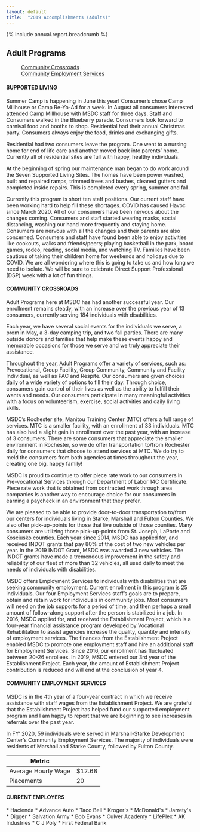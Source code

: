 ```yaml
---
layout: default
title:  "2019 Accomplishments (Adults)"
---
```

{% include annual.report.breadcrumb %}

## Adult Programs

<dl class="tabs pill">
  <dd><a href="#crossroads">Community Crossroads</a></dd>
  <dd><a href="#employment">Community Employment Services</a></dd>
</dl>

<h4 class="subheader" id="supported">SUPPORTED LIVING</h4>
Summer Camp is happening in June this year!  Consumer’s chose Camp Millhouse or Camp Re-Yo-Ad for a week.  In August all consumers interested attended Camp Millhouse with MSDC staff for three days.  Staff and Consumers walked in the Blueberry parade.  Consumers look forward to carnival food and booths to shop.  Residential had their annual Christmas party.  Consumers always enjoy the food, drinks and exchanging gifts.

Residential had two consumers leave the program.  One went to a nursing home for end of life care and another moved back into parents’ home.  Currently all of residential sites are full with happy, healthy individuals.

At the beginning of spring our maintenance man began to do work around the Seven Supported Living Sites.  The homes have been power washed, built and repaired ramps, trimmed trees and bushes, cleaned gutters and completed inside repairs.  This is completed every spring, summer and fall.

Currently this program is short ten staff positions.  Our current staff have been working hard to help fill these shortages.  COVID has caused Havoc since March 2020.  All of our consumers have been nervous about the changes coming.  Consumers and staff started wearing masks, social distancing, washing our hand more frequently and staying home.  Consumers are nervous with all the changes and their parents are also concerned.  Consumers and staff have found been able to enjoy activities like cookouts, walks and friends/peers; playing basketball in the park, board games, rodeo, reading, social media, and watching TV.  Families have been cautious of taking their children home for weekends and holidays due to COVID.  We are all wondering where this is going to take us and how long we need to isolate.  We will be sure to celebrate Direct Support Professional (DSP) week with a lot of fun things.

<h4 class="subheader" id="crossroads">COMMUNITY CROSSROADS</h4>
Adult Programs here at MSDC has had another successful year.  Our enrollment remains steady, with an increase over the previous year of 13 consumers, currently serving 184 individuals with disabilities.

Each year, we have several social events for the individuals we serve, a prom in May, a 3-day camping trip, and two fall parties.  There are many outside donors and families that help make these events happy and memorable occasions for those we serve and we truly appreciate their assistance.

Throughout the year, Adult Programs offer a variety of services, such as:  Prevocational, Group Facility, Group Community, Community and Facility Individual, as well as PAC and Respite.  Our consumers are given choices daily of a wide variety of options to fill their day.  Through choice, consumers gain control of their lives as well as the ability to fulfill their wants and needs. Our consumers participate in many meaningful activities with a focus on volunteerism, exercise, social activities and daily living skills.

MSDC’s Rochester site, Manitou Training Center (MTC) offers a full range of services.  MTC is a smaller facility, with an enrollment of 33 individuals.  MTC has also had a slight gain in enrollment over the past year, with an increase of 3 consumers. There are some consumers that appreciate the smaller environment in Rochester, so we do offer transportation to/from Rochester daily for consumers that choose to attend services at MTC.  We do try to meld the consumers from both agencies at times throughout the year, creating one big, happy family!

MSDC is proud to continue to offer piece rate work to our consumers in Pre-vocational Services through our Department of Labor 14C Certificate.  Piece rate work that is obtained from contracted work through area companies is another way to encourage choice for our consumers in earning a paycheck in an environment that they prefer.

We are pleased to be able to provide door-to-door transportation to/from our centers for individuals living in Starke, Marshall and Fulton Counties.  We also offer pick-up-points for those that live outside of those counties.  Many consumers are utilizing those pick-up-points from St. Joseph, LaPorte and Kosciusko counties.  Each year since 2014, MSDC has applied for, and received INDOT grants that pay 80% of the cost of two new vehicles per year.  In the 2019 INDOT Grant, MSDC was awarded 3 new vehicles.  The INDOT grants have made a tremendous improvement in the safety and reliability of our fleet of more than 32 vehicles, all used daily to meet the needs of individuals with disabilities.

MSDC offers Employment Services to individuals with disabilities that are seeking community employment.  Current enrollment in this program is 25 individuals.  Our four Employment Services staff’s goals are to prepare, obtain and retain work for individuals in community jobs.  Most consumers will need on the job supports for a period of time, and then perhaps a small amount of follow-along support after the person is stabilized in a job. In 2016, MSDC applied for, and received the Establishment Project, which is a four-year financial assistance program developed by Vocational Rehabilitation to assist agencies increase the quality, quantity and intensity of employment services.  The finances from the Establishment Project enabled MSDC to promote one employment staff and hire an additional staff for Employment Services.  Since 2016, our enrollment has fluctuated between 20-26 enrollees.  In 2019, MSDC entered our 3rd year of the Establishment Project.  Each year, the amount of Establishment Project contribution is reduced and will end at the conclusion of year 4.

<h4 class="subheader" id="employment">COMMUNITY EMPLOYMENT SERVICES</h4>
MSDC is in the 4th year of a four-year contract in which we receive assistance with staff wages from the Establishment Project.  We are grateful that the Establishment Project has helped fund our supported employment program and I am happy to report that we are beginning to see increases in referrals over the past year.

In FY’ 2020, 59 individuals were served in Marshall-Starke Development Center’s Community Employment Services.  The majority of individuals were residents of Marshall and Starke County, followed by Fulton County.

<table class="responsive">
    <thead>
        <tr>
            <th>Metric</th>
            <th>&nbsp;</th>
        </tr>
    </thead>
    <tbody>
      <tr>
          <td>Average Hourly Wage</td>
          <td>$12.68</td>
      </tr>
      <tr>
          <td>Placements</td>
          <td>20</td>
      </tr>
    </tbody>
</table>

<h4 class="subheader">CURRENT EMPLOYERS</h4>
* Hacienda
* Advance Auto
* Taco Bell
* Kroger's
* McDonald's
* Jarrety's
* Digger
* Salvation Army
* Bob Evans
* Culver Academy
* LifePlex
* AK Industries
* C J Poly
* First Federal Bank

